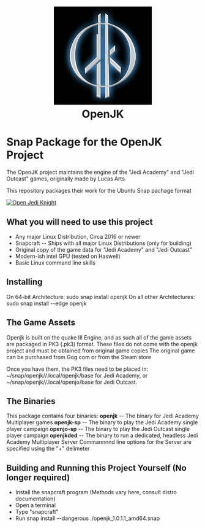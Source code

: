 <h1 align="center">
  <img src="snap/gui/OpenJK_Icon_256.png" alt="OpenJK">
  <br />
  OpenJK
</h1>

# Snap Package for the OpenJK Project
The OpenJK project maintains the engine of the "Jedi Academy" and "Jedi Outcast" games, originally made by Lucas Arts

This repository packages their work for the Ubuntu Snap pachage format

[![Open Jedi Knight](https://snapcraft.io/openjk/badge.svg)](https://snapcraft.io/openjk)

## What you will need to use this project
* Any major Linux Distribution, Circa 2016 or newer
* Snapcraft -- Ships with all major Linux Distributions (only for building)
* Original copy of the game data for "Jedi Academy" and "Jedi Outcast"
* Modern-ish intel GPU (tested on Haswell)
* Basic Linux command line skills

## Installing
On 64-bit Architecture:
    sudo snap install openjk
On all other Architectures:
    sudo snap install --edge openjk

## The Game Assets
Openjk is built on the quake III Engine, and as such all of the game assets are packaged in PK3 (.pk3) format.
These files do not come with the openjk project and must be obtained from original game copies
The original game can be purchased from Gog.com or from the Steam store

Once you have them, the PK3 files need to be placed in:
    ~/snap/openjk/<revision>/.local/openjk/base
for Jedi Academy, or
    ~/snap/openjk/<revision>/.local/openjo/base
for Jedi Outcast.

## The Binaries
This package contains four binaries:
**openjk** -- The binary for Jedi Academy Multiplayer games
**openjk-sp** -- The binary to play the Jedi Academy single player campaign
**openjo-sp** -- The binary to play the Jedi Outcast single player campaign
**openjkded** -- The binary to run a dedicated, headless Jedi Academy Multiplayer Server
Commannnnd line options for the Server are specified using the "+" delimeter

## Building and Running this Project Yourself (No longer required)
* Install the snapcraft program (Methods vary here, consult distro documentation)
* Open a terminal
* Type "snapcraft"
* Run 
    snap install --dangerous ./openjk_1.0.1.1_amd64.snap 

